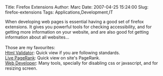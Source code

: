 Title: Firefox Extensions
Author: Marc
Date: 2007-04-25 15:24:00
Slug: firefox-extensions
Tags: Applications,Development,IT

When developing web pages is essential having a good set of <span class="blsp-spelling-error" id="SPELLING_ERROR_0">firefox</span> extensions. It  gives you powerful tools for checking <span class="blsp-spelling-corrected" id="SPELLING_ERROR_1">accessibility</span>, and for getting more information on your website, and are also good fot getting information about all websites...<br/><br/>Those are my favourites:<br/>[Html <span class="blsp-spelling-error" id="SPELLING_ERROR_2">Validator</span>](https://addons.mozilla.org/en-US/firefox/addon/249): Quick view if you are following standards.<br/>[Live PageRank](https://addons.mozilla.org/en-US/firefox/addon/2007): Quick view on site's PageRank.<br/>[Web Developer](https://addons.mozilla.org/en-US/firefox/addon/60): Many tools, specially for disabling <span class="blsp-spelling-error" id="SPELLING_ERROR_3">css</span> or javascript, and for resizing screen.